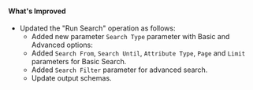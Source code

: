 #### What's Improved
- Updated the "Run Search" operation as follows:
  - Added new parameter `Search Type` parameter with Basic and Advanced options:
  - Added `Search From`, `Search Until`, `Attribute Type`, `Page` and `Limit` parameters for Basic Search.
  - Added `Search Filter` parameter for advanced search.
  - Update output schemas.
 